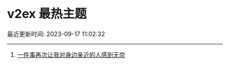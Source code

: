 # v2ex 最热主题

最近更新时间: 2023-09-17 11:02:32

--- 
1. [一件事再次让我对身边亲近的人感到无奈](https://www.v2ex.com/t/974487) 
